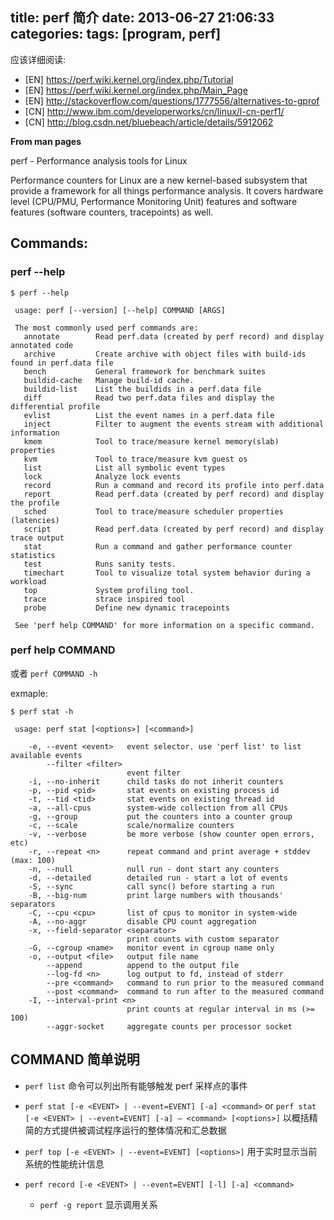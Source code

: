 title: perf 简介
date: 2013-06-27 21:06:33
categories:
tags: [program, perf]
---


应该详细阅读:

* [EN] https://perf.wiki.kernel.org/index.php/Tutorial
* [EN] https://perf.wiki.kernel.org/index.php/Main_Page
* [EN] http://stackoverflow.com/questions/1777556/alternatives-to-gprof
* [CN] http://www.ibm.com/developerworks/cn/linux/l-cn-perf1/
* [CN] http://blog.csdn.net/bluebeach/article/details/5912062


**From man pages**

perf - Performance analysis tools for Linux

Performance counters for Linux are a new kernel-based subsystem that provide a framework for all things performance analysis. It covers hardware level (CPU/PMU, Performance Monitoring Unit) features and software features (software counters, tracepoints) as well.

<!--more-->

## Commands:

### perf --help

```
$ perf --help

 usage: perf [--version] [--help] COMMAND [ARGS]

 The most commonly used perf commands are:
   annotate        Read perf.data (created by perf record) and display annotated code
   archive         Create archive with object files with build-ids found in perf.data file
   bench           General framework for benchmark suites
   buildid-cache   Manage build-id cache.
   buildid-list    List the buildids in a perf.data file
   diff            Read two perf.data files and display the differential profile
   evlist          List the event names in a perf.data file
   inject          Filter to augment the events stream with additional information
   kmem            Tool to trace/measure kernel memory(slab) properties
   kvm             Tool to trace/measure kvm guest os
   list            List all symbolic event types
   lock            Analyze lock events
   record          Run a command and record its profile into perf.data
   report          Read perf.data (created by perf record) and display the profile
   sched           Tool to trace/measure scheduler properties (latencies)
   script          Read perf.data (created by perf record) and display trace output
   stat            Run a command and gather performance counter statistics
   test            Runs sanity tests.
   timechart       Tool to visualize total system behavior during a workload
   top             System profiling tool.
   trace           strace inspired tool
   probe           Define new dynamic tracepoints

 See 'perf help COMMAND' for more information on a specific command.
```

### perf help COMMAND

或者 ``perf COMMAND -h``

exmaple:

```
$ perf stat -h

 usage: perf stat [<options>] [<command>]

    -e, --event <event>   event selector. use 'perf list' to list available events
        --filter <filter>
                          event filter
    -i, --no-inherit      child tasks do not inherit counters
    -p, --pid <pid>       stat events on existing process id
    -t, --tid <tid>       stat events on existing thread id
    -a, --all-cpus        system-wide collection from all CPUs
    -g, --group           put the counters into a counter group
    -c, --scale           scale/normalize counters
    -v, --verbose         be more verbose (show counter open errors, etc)
    -r, --repeat <n>      repeat command and print average + stddev (max: 100)
    -n, --null            null run - dont start any counters
    -d, --detailed        detailed run - start a lot of events
    -S, --sync            call sync() before starting a run
    -B, --big-num         print large numbers with thousands' separators
    -C, --cpu <cpu>       list of cpus to monitor in system-wide
    -A, --no-aggr         disable CPU count aggregation
    -x, --field-separator <separator>
                          print counts with custom separator
    -G, --cgroup <name>   monitor event in cgroup name only
    -o, --output <file>   output file name
        --append          append to the output file
        --log-fd <n>      log output to fd, instead of stderr
        --pre <command>   command to run prior to the measured command
        --post <command>  command to run after to the measured command
    -I, --interval-print <n>
                          print counts at regular interval in ms (>= 100)
        --aggr-socket     aggregate counts per processor socket
```

## COMMAND 简单说明

* ``perf list`` 命令可以列出所有能够触发 perf 采样点的事件

* ``perf stat [-e <EVENT> | --event=EVENT] [-a] <command>`` or ``perf stat [-e <EVENT> | --event=EVENT] [-a] — <command> [<options>]`` 以概括精简的方式提供被调试程序运行的整体情况和汇总数据

* ``perf top [-e <EVENT> | --event=EVENT] [<options>]`` 用于实时显示当前系统的性能统计信息

* ``perf record [-e <EVENT> | --event=EVENT] [-l] [-a] <command>``
	* ``perf -g report`` 显示调用关系

